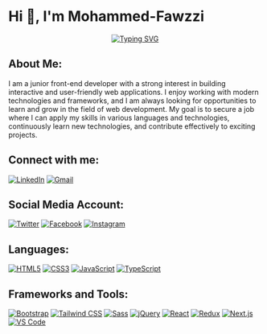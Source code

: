 # Hi 👋, I'm Mohammed-Fawzzi

<p align="center">
    <a href="https://git.io/typing-svg">
        <img src="https://readme-typing-svg.herokuapp.com?font=Playfair+Display&center=true&vCenter=true&width=800&height=80&lines=Front-End+Developer%3BReact+js+Developer%3BNext+js+Developer&size=50" alt="Typing SVG" />
    </a>
</p>

## About Me:
I am a junior front-end developer with a strong interest in building interactive and user-friendly web applications. I enjoy working with modern technologies and frameworks, and I am always looking for opportunities to learn and grow in the field of web development. My goal is to secure a job where I can apply my skills in various languages and technologies, continuously learn new technologies, and contribute effectively to exciting projects.

## Connect with me:
[![LinkedIn](https://img.shields.io/badge/-Mohammed%20Fawzzi-blue?style=flat&logo=linkedin&logoColor=white&link=https://www.linkedin.com/in/mohamed-fawzzi-72b962280/)](https://www.linkedin.com/in/mohamed-fawzzi-72b962280/)
[![Gmail](https://img.shields.io/badge/-mohamedfawzzimohamed%40gmail.com-c14438?style=flat&logo=gmail&logoColor=white&link=mailto:mohamedfawzzimohamed@gmail.com)](mailto:mohamedfawzzimohamed@gmail.com)

## Social Media Account:
[![Twitter](https://img.shields.io/badge/-muhammed_fawzzi-1DA1F2?style=flat&logo=twitter&logoColor=white)](https://twitter.com/muhammed_fawzzi)
[![Facebook](https://img.shields.io/badge/-mofawzzi14-1877F2?style=flat&logo=facebook&logoColor=white)](https://facebook.com/mofawzzi14)
[![Instagram](https://img.shields.io/badge/-mohamed.fawzzi-E4405F?style=flat&logo=instagram&logoColor=white)](https://instagram.com/mohamed.fawzzi)



## Languages:
[![HTML5](https://img.shields.io/badge/-HTML5-E34F26?style=flat&logo=html5&logoColor=white)](https://www.w3.org/html/)
[![CSS3](https://img.shields.io/badge/-CSS3-1572B6?style=flat&logo=css3&logoColor=white)](https://www.w3schools.com/css/)
[![JavaScript](https://img.shields.io/badge/-JavaScript-F7DF1E?style=flat&logo=javascript&logoColor=black)](https://developer.mozilla.org/en-US/docs/Web/JavaScript)
[![TypeScript](https://img.shields.io/badge/-TypeScript-3178C6?style=flat&logo=typescript&logoColor=white)](https://www.typescriptlang.org/)

## Frameworks and Tools:
[![Bootstrap](https://img.shields.io/badge/-Bootstrap-563D7C?style=flat&logo=bootstrap&logoColor=white)](https://getbootstrap.com)
[![Tailwind CSS](https://img.shields.io/badge/-Tailwind%20CSS-38B2AC?style=flat&logo=tailwind-css&logoColor=white)](https://tailwindcss.com/)
[![Sass](https://img.shields.io/badge/-Sass-CC6699?style=flat&logo=sass&logoColor=white)](https://sass-lang.com)
[![jQuery](https://img.shields.io/badge/-jQuery-0769AD?style=flat&logo=jquery&logoColor=white)](https://jquery.com/)
[![React](https://img.shields.io/badge/-React-61DAFB?style=flat&logo=react&logoColor=black)](https://reactjs.org/)
[![Redux](https://img.shields.io/badge/-Redux-764ABC?style=flat&logo=redux&logoColor=white)](https://redux.js.org)
[![Next.js](https://img.shields.io/badge/-Next.js-000000?style=flat&logo=next-dot-js&logoColor=white)](https://nextjs.org/)
[![VS Code](https://img.shields.io/badge/-VS%20Code-007ACC?style=flat&logo=visual-studio-code&logoColor=white)](https://code.visualstudio.com/)

